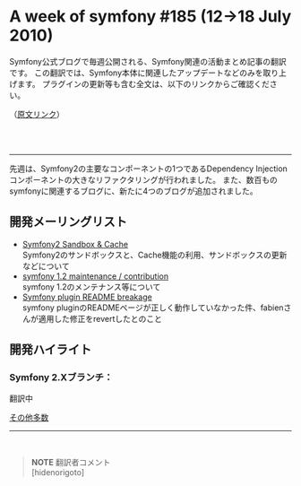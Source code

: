 A week of symfony #185 (12->18 July 2010)
========================================

Symfony公式ブログで毎週公開される、Symfony関連の活動まとめ記事の翻訳です。
この翻訳では、Symfony本体に関連したアップデートなどのみを取り上げます。
プラグインの更新等も含む全文は、以下のリンクからご確認ください。

（[原文リンク](http://www.symfony-project.org/blog/2010/07/18/a-week-of-symfony-185-12-18-july-2010)）

<br />
<br />
<hr />

先週は、Symfony2の主要なコンポーネントの1つであるDependency Injectionコンポーネントの大きなリファクタリングが行われました。
また、数百ものsymfonyに関連するブログに、新たに4つのブログが追加されました。


開発メーリングリスト
--------------------

- [Symfony2 Sandbox & Cache](http://groups.google.com/group/symfony-devs/browse_thread/thread/ba33c34a6e5e334c)<br />
  Symfony2のサンドボックスと、Cache機能の利用、サンドボックスの更新などについて
- [symfony 1.2 maintenance / contribution](http://groups.google.com/group/symfony-devs/browse_thread/thread/1c45be901ac553d)<br />
  symfony 1.2のメンテナンス等について
- [Symfony plugin README breakage](http://groups.google.com/group/symfony-devs/browse_thread/thread/5c2b94512708fb04/222e29c2ca7550e9#222e29c2ca7550e9)<br />
  symfony pluginのREADMEページが正しく動作していなかった件、fabienさんが適用した修正をrevertしたとのこと


開発ハイライト
--------------

### Symfony 2.Xブランチ：

翻訳中

[その他多数](http://trac.symfony-project.com/trac/timeline?from=07%2F11%2F2010&daysback=6&milestone=on&ticket=on&changeset=on&update=Update)

<hr />
<br />

> **NOTE**
> 翻訳者コメント<br />
> [hidenorigoto]


